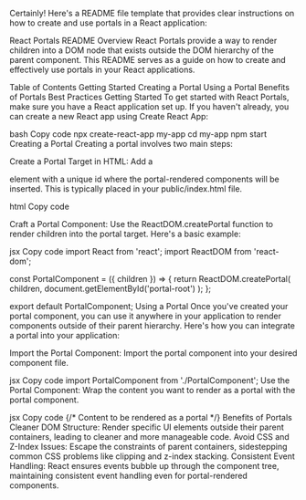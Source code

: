 
Certainly! Here's a README file template that provides clear instructions on how to create and use portals in a React application:

React Portals README
Overview
React Portals provide a way to render children into a DOM node that exists outside the DOM hierarchy of the parent component. This README serves as a guide on how to create and effectively use portals in your React applications.

Table of Contents
Getting Started
Creating a Portal
Using a Portal
Benefits of Portals
Best Practices
Getting Started
To get started with React Portals, make sure you have a React application set up. If you haven't already, you can create a new React app using Create React App:

bash
Copy code
npx create-react-app my-app
cd my-app
npm start
Creating a Portal
Creating a portal involves two main steps:

Create a Portal Target in HTML: Add a <div> element with a unique id where the portal-rendered components will be inserted. This is typically placed in your public/index.html file.

html
Copy code
<div id="portal-root"></div>
Craft a Portal Component: Use the ReactDOM.createPortal function to render children into the portal target. Here's a basic example:

jsx
Copy code
import React from 'react';
import ReactDOM from 'react-dom';

const PortalComponent = ({ children }) => {
  return ReactDOM.createPortal(
    children,
    document.getElementById('portal-root')
  );
};

export default PortalComponent;
Using a Portal
Once you've created your portal component, you can use it anywhere in your application to render components outside of their parent hierarchy. Here's how you can integrate a portal into your application:

Import the Portal Component: Import the portal component into your desired component file.

jsx
Copy code
import PortalComponent from './PortalComponent';
Use the Portal Component: Wrap the content you want to render as a portal with the portal component.

jsx
Copy code
<PortalComponent>
  {/* Content to be rendered as a portal */}
</PortalComponent>
Benefits of Portals
Cleaner DOM Structure: Render specific UI elements outside their parent containers, leading to cleaner and more manageable code.
Avoid CSS and Z-Index Issues: Escape the constraints of parent containers, sidestepping common CSS problems like clipping and z-index stacking.
Consistent Event Handling: React ensures events bubble up through the component tree, maintaining consistent event handling even for portal-rendered components.